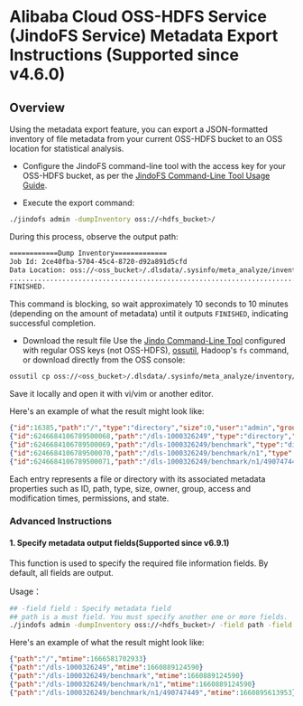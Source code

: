 # Alibaba Cloud OSS-HDFS Service (JindoFS Service) Metadata Export Instructions \(Supported since v4.6.0\)

## Overview

Using the metadata export feature, you can export a JSON-formatted inventory of file metadata from your current OSS-HDFS bucket to an OSS location for statistical analysis.

* Configure the JindoFS command-line tool with the access key for your OSS-HDFS bucket, as per the [JindoFS Command-Line Tool Usage Guide](usages/oss_jindo_cli.md).

* Execute the export command:
```bash
./jindofs admin -dumpInventory oss://<hdfs_bucket>/
```
During this process, observe the output path:
```bash
============Dump Inventory=============
Job Id: 2ce40fba-5704-45c4-8720-d92a891d5cfd
Data Location: oss://<oss_bucket>/.dlsdata/.sysinfo/meta_analyze/inventory/1666584461201.2ce40fba-5704-45c4-8720-d92a891d5cfd
.....................................................................................................................
FINISHED.
```
This command is blocking, so wait approximately 10 seconds to 10 minutes (depending on the amount of metadata) until it outputs `FINISHED`, indicating successful completion.

* Download the result file
  Use the [Jindo Command-Line Tool](usages/oss_jindo_cli.md) configured with regular OSS keys (not OSS-HDFS), [ossutil](https://help.aliyun.com/document_detail/50452.html), Hadoop's `fs` command, or download directly from the OSS console:

```bash
ossutil cp oss://<oss_bucket>/.dlsdata/.sysinfo/meta_analyze/inventory/1666584461201.2ce40fba-5704-45c4-8720-d92a891d5cfd ./
```
Save it locally and open it with vi/vim or another editor.

Here's an example of what the result might look like:
```json
{"id":16385,"path":"/","type":"directory","size":0,"user":"admin","group":"supergroup","atime":0,"mtime":1666581702933,"permission":511,"state":1}
{"id":6246684106789500068,"path":"/dls-1000326249","type":"directory","size":0,"user":"hadoop","group":"supergroup","atime":0,"mtime":1660889124590,"permission":511,"state":0}
{"id":6246684106789500069,"path":"/dls-1000326249/benchmark","type":"directory","size":0,"user":"hadoop","group":"supergroup","atime":0,"mtime":1660889124590,"permission":511,"state":0}
{"id":6246684106789500070,"path":"/dls-1000326249/benchmark/n1","type":"directory","size":0,"user":"hadoop","group":"supergroup","atime":0,"mtime":1660889124590,"permission":511,"state":0}
{"id":6246684106789500071,"path":"/dls-1000326249/benchmark/n1/490747449","type":"directory","size":0,"user":"hadoop","group":"supergroup","atime":0,"mtime":1660895613953,"permission":511,"state":0}
```
Each entry represents a file or directory with its associated metadata properties such as ID, path, type, size, owner, group, access and modification times, permissions, and state.


### Advanced Instructions

#### 1. Specify metadata output fields\(Supported since v6.9.1\)

This function is used to specify the required file information fields. By default, all fields are output.

Usage：
```bash
## -field field : Specify metadata field
## path is a must field. You must specify another one or more fields.
./jindofs admin -dumpInventory oss://<hdfs_bucket>/ -field path -field mtime
```

Here's an example of what the result might look like:
```json
{"path":"/","mtime":1666581702933}
{"path":"/dls-1000326249","mtime":1660889124590}
{"path":"/dls-1000326249/benchmark","mtime":1660889124590}
{"path":"/dls-1000326249/benchmark/n1","mtime":1660889124590}
{"path":"/dls-1000326249/benchmark/n1/490747449","mtime":1660895613953}
```

